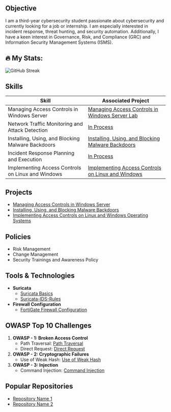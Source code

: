 
## Objective
I am a third-year cybersecurity student passionate about cybersecurity and currently looking for a job or internship. I am especially interested in incident response, threat hunting, and security automation. Additionally, I have a keen interest in Governance, Risk, and Compliance (GRC) and Information Security Management Systems (ISMS).

## 🔥 My Stats:
![GitHub Streak](https://github-readme-streak-stats.herokuapp.com/?user=daryna&theme=dark)

## Skills
| Skill                                             | Associated Project                                     |
|---------------------------------------------------|--------------------------------------------------------|
| Managing Access Controls in Windows Server        | [Managing Access Controls in Windows Server Lab](#)    |
| Network Traffic Monitoring and Attack Detection   | [In Process](#)                                        |
| Installing, Using, and Blocking Malware Backdoors | [Installing, Using, and Blocking Malware Backdoors](#) |
| Incident Response Planning and Execution          | [In Process](#)                                        |
| Implementing Access Controls on Linux and Windows | [Implementing Access Controls on Linux and Windows](#) |


## Projects
- [Managing Access Controls in Windows Server](#)
- [Installing, Using, and Blocking Malware Backdoors](#)
- [Implementing Access Controls on Linux and Windows Operating Systems](#)

## Policies
- Risk Management
- Change Management
- Security Trainings and Awareness Policy

## Tools & Technologies
- **Suricata**  
  - [Suricata Basics](#)  
  - [Suricata-IDS-Rules](#)
- **Firewall Configuration**
  - [FortiGate Firewall Configuration](#)

## OWASP Top 10 Challenges
1. **OWASP - 1: Broken Access Control**  
   - Path Traversal: [Path Traversal](#)
   - Direct Request: [Direct Request](#)
2. **OWASP - 2: Cryptographic Failures**  
   - Use of Weak Hash: [Use of Weak Hash](#)
3. **OWASP - 3: Injection**  
   - Command Injection: [Command Injection](#)

## Popular Repositories
- [Repository Name 1](#)
- [Repository Name 2](#)
